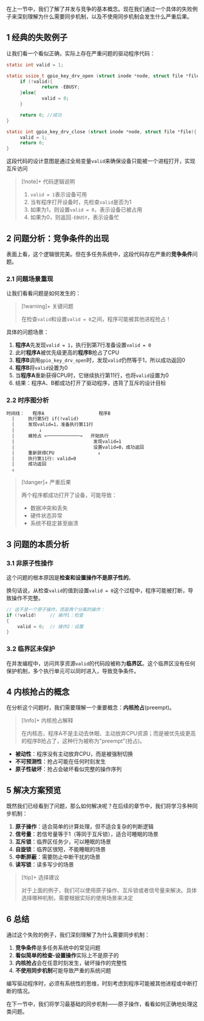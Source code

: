 
在上一节中，我们了解了并发与竞争的基本概念。现在我们通过一个具体的失败例子来深刻理解为什么需要同步机制，以及不使用同步机制会发生什么严重后果。

## 1 经典的失败例子

让我们看一个看似正确，实际上存在严重问题的驱动程序代码：

```c
static int valid = 1;

static ssize_t gpio_key_drv_open (struct inode *node, struct file *file){
     if (!valid){
			 return -EBUSY;
     }else{
             valid = 0;
     }

     return 0; //成功
}

static int gpio_key_drv_close (struct inode *node, struct file *file){
     valid = 1;
     return 0;
}
```

这段代码的设计意图是通过全局变量`valid`来确保设备只能被一个进程打开，实现互斥访问

> [!note]+ 代码逻辑说明
> 
> 1. `valid = 1`表示设备可用
> 2. 当有程序打开设备时，先检查`valid`是否为1
> 3. 如果为1，则设置`valid = 0`，表示设备已被占用
> 4. 如果为0，则返回`-EBUSY`，表示设备忙

## 2 问题分析：竞争条件的出现

表面上看，这个逻辑很完美。但在多任务系统中，这段代码存在严重的**竞争条件**问题。

### 2.1 问题场景重现

让我们看看问题是如何发生的：

> [!warning]+ 关键问题
> 
> 在检查`valid`和设置`valid = 0`之间，程序可能被其他进程抢占！

具体的问题场景：
1. **程序A**先发现`valid = 1`，执行到第7行准备设置`valid = 0`
2. 此时**程序A**被优先级更高的**程序B**抢占了CPU
3. **程序B**调用`gpio_key_drv_open`时，发现`valid`仍然等于1，所以成功返回0
4. **程序B**将`valid`设置为0
5. 当**程序A**重新获得CPU时，它继续执行第11行，也将`valid`设置为0
6. 结果：程序A、B都成功打开了驱动程序，违背了互斥的设计目标

### 2.2 时序图分析

```txt
时间线：   程序A                    程序B
  |     执行第5行 if(!valid)
  |     发现valid=1，准备执行第11行
  |         ↓                    
  |     被抢占 ←────────────→   开始执行
  |                             发现valid=1
  |                             设置valid=0，成功返回
  |     重新获得CPU                ↓
  |     执行第11行: valid=0
  |     成功返回
  ↓
```

> [!danger]+ 严重后果
> 
> 两个程序都成功打开了设备，可能导致：
> 
> - 数据冲突和丢失
> - 硬件状态异常
> - 系统不稳定甚至崩溃

## 3 问题的本质分析

### 3.1 非原子性操作

这个问题的根本原因是**检查和设置操作不是原子性的**。

换句话说，从检查`valid`的值到设置`valid = 0`这个过程中，程序可能被打断，导致操作不完整。

```c
// 这不是一个原子操作，而是两个分离的操作：
if (!valid)     // 操作1：检查
{
    valid = 0;  // 操作2：设置  
}
```

### 3.2 临界区未保护

在并发编程中，访问共享资源`valid`的代码段被称为**临界区**。这个临界区没有任何保护机制，多个执行单元可以同时进入，导致竞争条件。

## 4 内核抢占的概念

在分析这个问题时，我们需要理解一个重要概念：**内核抢占**(preempt)。

> [!info]+ 内核抢占解释
> 
> 在内核态，程序A不是主动去休眠、主动放弃CPU资源；而是被优先级更高的程序B抢占了，这种行为被称为"preempt"(抢占)。

- **被动性**：程序没有主动放弃CPU，而是被强制切换
- **不可预测性**：抢占可能在任何时刻发生
- **原子性破坏**：抢占会破坏看似完整的操作序列

## 5 解决方案预览

既然我们已经看到了问题，那么如何解决呢？在后续的章节中，我们将学习多种同步机制：
1. **原子操作**：适合简单的计算处理，但不适合复杂的判断逻辑
2. **信号量**：若信号量等于1（等同于互斥锁），适合可睡眠的场景
3. **互斥锁**：临界区任务少，可以睡眠的场景
4. **自旋锁**：临界区很短，不能睡眠的场景
5. **中断屏蔽**：需要防止中断干扰的场景
6. **读写锁**：读多写少的场景

> [!tip]+ 选择建议
> 
> 对于上面的例子，我们可以使用原子操作、互斥锁或者信号量来解决。具体选择哪种机制，需要根据实际的使用场景来决定

## 6 总结

通过这个失败的例子，我们深刻理解了为什么需要同步机制：
1. **竞争条件**是多任务系统中的常见问题
2. **看似简单的检查-设置操作**实际上不是原子的
3. **内核抢占**会在任意时刻发生，破坏操作的完整性
4. **不使用同步机制**可能导致严重的系统问题

编写驱动程序时，必须有系统性的思维，时刻考虑到程序可能被其他进程或中断打断的情况。

在下一节中，我们将学习最基础的同步机制——原子操作，看看如何正确地处理这类问题。
